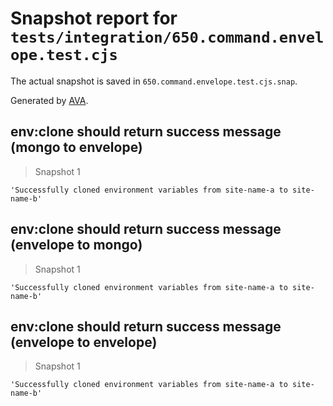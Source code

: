 # Snapshot report for `tests/integration/650.command.envelope.test.cjs`

The actual snapshot is saved in `650.command.envelope.test.cjs.snap`.

Generated by [AVA](https://avajs.dev).

## env:clone should return success message (mongo to envelope)

> Snapshot 1

    'Successfully cloned environment variables from site-name-a to site-name-b'

## env:clone should return success message (envelope to mongo)

> Snapshot 1

    'Successfully cloned environment variables from site-name-a to site-name-b'

## env:clone should return success message (envelope to envelope)

> Snapshot 1

    'Successfully cloned environment variables from site-name-a to site-name-b'
